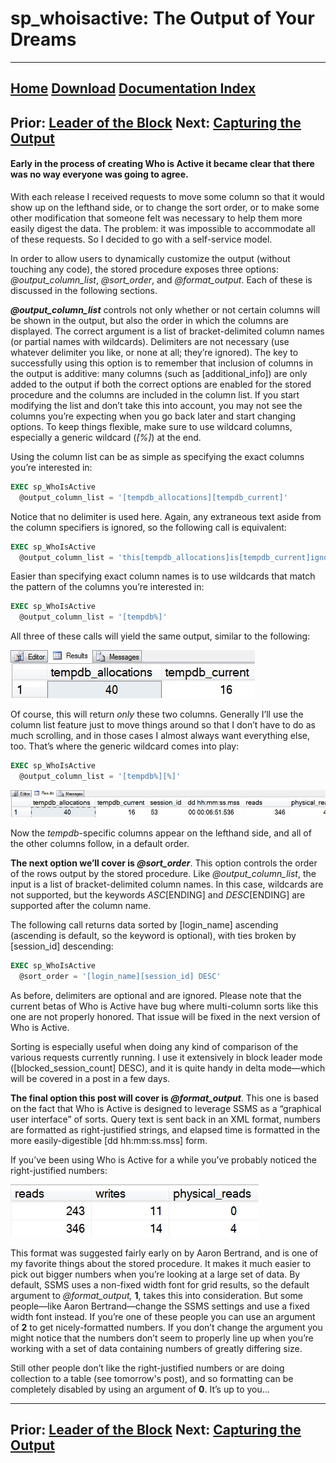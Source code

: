 # sp_whoisactive: The Output of Your Dreams

------
[Home](https://github.com/amachanic/sp_whoisactive)	[Download](https://github.com/amachanic/sp_whoisactive/archive/master.zip)	[Documentation Index](ReadMe.md)
------
Prior: [Leader of the Block](23_leader.md)	Next: [Capturing the Output](25_capturing.md)
------

#### Early in the process of creating Who is Active it became clear that there was no way everyone was going to agree.

With each release I received requests to move some column so that it would show up on the lefthand side, or to change the sort order, or to make some other modification that someone felt was necessary to help them more easily digest the data. The problem: it was impossible to accommodate all of these requests. So I decided to go with a self-service model.

In order to allow users to dynamically customize the output (without touching any code), the stored procedure exposes three options: *@output_column_list*, *@sort_order*, and *@format_output*. Each of these is discussed in the following sections.

***@output_column_list*** controls not only whether or not certain columns will be shown in the output, but also the order in which the columns are displayed. The correct argument is a list of bracket-delimited column names (or partial names with wildcards). Delimiters are not necessary (use whatever delimiter you like, or none at all; they’re ignored). The key to successfully using this option is to remember that inclusion of columns in the output is additive: many columns (such as [additional_info]) are only added to the output if both the correct options are enabled for the stored procedure and the columns are included in the column list. If you start modifying the list and don’t take this into account, you may not see the columns you’re expecting when you go back later and start changing options. To keep things flexible, make sure to use wildcard columns, especially a generic wildcard (*[%]*) at the end.

Using the column list can be as simple as specifying the exact columns you’re interested in:

```sql
EXEC sp_WhoIsActive
  @output_column_list = '[tempdb_allocations][tempdb_current]'
```

Notice that no delimiter is used here. Again, any extraneous text aside from the column specifiers is ignored, so the following call is equivalent:

```sql
EXEC sp_WhoIsActive
  @output_column_list = 'this[tempdb_allocations]is[tempdb_current]ignored'
```

Easier than specifying exact column names is to use wildcards that match the pattern of the columns you’re interested in:

```sql
EXEC sp_WhoIsActive
  @output_column_list = '[tempdb%]'
```

All three of these calls will yield the same output, similar to the following:

![F24_01_column_list](image/F24_01_column_list.jpg)

Of course, this will return *only* these two columns. Generally I’ll use the column list feature just to move things around so that I don’t have to do as much scrolling, and in those cases I almost always want everything else, too. That’s where the generic wildcard comes into play:

```sql
EXEC sp_WhoIsActive
  @output_column_list = '[tempdb%][%]'
```

![F24_02_all_cols](image/F24_02_all_cols.jpg)

Now the *tempdb*-specific columns appear on the lefthand side, and all of the other columns follow, in a default order.

**The next option we’ll cover is *@sort_order***. This option controls the order of the rows output by the stored procedure. Like *@output_column_list*, the input is a list of bracket-delimited column names. In this case, wildcards are not supported, but the keywords *ASC*[ENDING] and *DESC*[ENDING] are supported after the column name.

The following call returns data sorted by [login_name] ascending (ascending is default, so the keyword is optional), with ties broken by [session_id] descending:

```sql
EXEC sp_WhoIsActive
  @sort_order = '[login_name][session_id] DESC'
```

As before, delimiters are optional and are ignored. Please note that the current betas of Who is Active have bug where multi-column sorts like this one are not properly honored. That issue will be fixed in the next version of Who is Active.

Sorting is especially useful when doing any kind of comparison of the various requests currently running. I use it extensively in block leader mode ([blocked_session_count] DESC), and it is quite handy in delta mode—which will be covered in a post in a few days.

**The final option this post will cover is *@format_output***. This one is based on the fact that Who is Active is designed to leverage SSMS as a “graphical user interface” of sorts. Query text is sent back in an XML format, numbers are formatted as right-justified strings, and elapsed time is formatted in the more easily-digestible [dd hh:mm:ss.mss] form.

If you’ve been using Who is Active for a while you’ve probably noticed the right-justified numbers:

![F24_03_right_justified](image/F24_03_right_justified.jpg)

This format was suggested fairly early on by Aaron Bertrand, and is one of my favorite things about the stored procedure. It makes it much easier to pick out bigger numbers when you’re looking at a large set of data. By default, SSMS uses a non-fixed width font for grid results, so the default argument to *@format_output,* **1**, takes this into consideration. But some people—like Aaron Bertrand—change the SSMS settings and use a fixed width font instead. If you’re one of these people you can use an argument of **2** to get nicely-formatted numbers. If you don’t change the argument you might notice that the numbers don’t seem to properly line up when you’re working with a set of data containing numbers of greatly differing size.

Still other people don’t like the right-justified numbers or are doing collection to a table (see tomorrow's post), and so formatting can be completely disabled by using an argument of **0**. It’s up to you...

------
Prior: [Leader of the Block](23_leader.md)	Next: [Capturing the Output](25_capturing.md)
------
